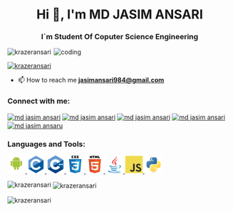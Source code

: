 <h1 align="center">Hi 👋, I'm MD JASIM ANSARI</h1>
<h3 align="center">I`m Student Of Coputer Science Engineering</h3>
<img align="right" alt="coding" width="400" src="https://user-images.githubusercontent.com/55389276/140866485-8fb1c876-9a8f-4d6a-98dc-08c4981eaf70.gif">

<p align="left"> <img src="https://komarev.com/ghpvc/?username=krazeransari&label=Profile%20views&color=0e75b6&style=flat" alt="krazeransari" /> </p>

<p align="left"> <a href="https://github.com/ryo-ma/github-profile-trophy"><img src="https://github-profile-trophy.vercel.app/?username=krazeransari" alt="krazeransari" /></a> </p>

- 📫 How to reach me **jasimansari984@gmail.com**

<h3 align="left">Connect with me:</h3>
<p align="left">
<a href="https://linkedin.com/in/md jasim ansari" target="blank"><img align="center" src="https://raw.githubusercontent.com/rahuldkjain/github-profile-readme-generator/master/src/images/icons/Social/linked-in-alt.svg" alt="md jasim ansari" height="30" width="40" /></a>
<a href="https://www.codechef.com/users/md jasim ansari" target="blank"><img align="center" src="https://cdn.jsdelivr.net/npm/simple-icons@3.1.0/icons/codechef.svg" alt="md jasim ansari" height="30" width="40" /></a>
<a href="https://www.hackerrank.com/md jasim ansari" target="blank"><img align="center" src="https://raw.githubusercontent.com/rahuldkjain/github-profile-readme-generator/master/src/images/icons/Social/hackerrank.svg" alt="md jasim ansari" height="30" width="40" /></a>
<a href="https://www.leetcode.com/md jasim ansari" target="blank"><img align="center" src="https://raw.githubusercontent.com/rahuldkjain/github-profile-readme-generator/master/src/images/icons/Social/leet-code.svg" alt="md jasim ansari" height="30" width="40" /></a>
<a href="https://auth.geeksforgeeks.org/user/md jasim ansaru" target="blank"><img align="center" src="https://raw.githubusercontent.com/rahuldkjain/github-profile-readme-generator/master/src/images/icons/Social/geeks-for-geeks.svg" alt="md jasim ansaru" height="30" width="40" /></a>
</p>

<h3 align="left">Languages and Tools:</h3>
<p align="left"> <a href="https://developer.android.com" target="_blank" rel="noreferrer"> <img src="https://raw.githubusercontent.com/devicons/devicon/master/icons/android/android-original-wordmark.svg" alt="android" width="40" height="40"/> </a> <a href="https://www.cprogramming.com/" target="_blank" rel="noreferrer"> <img src="https://raw.githubusercontent.com/devicons/devicon/master/icons/c/c-original.svg" alt="c" width="40" height="40"/> </a> <a href="https://www.w3schools.com/cpp/" target="_blank" rel="noreferrer"> <img src="https://raw.githubusercontent.com/devicons/devicon/master/icons/cplusplus/cplusplus-original.svg" alt="cplusplus" width="40" height="40"/> </a> <a href="https://www.w3schools.com/css/" target="_blank" rel="noreferrer"> <img src="https://raw.githubusercontent.com/devicons/devicon/master/icons/css3/css3-original-wordmark.svg" alt="css3" width="40" height="40"/> </a> <a href="https://www.w3.org/html/" target="_blank" rel="noreferrer"> <img src="https://raw.githubusercontent.com/devicons/devicon/master/icons/html5/html5-original-wordmark.svg" alt="html5" width="40" height="40"/> </a> <a href="https://www.java.com" target="_blank" rel="noreferrer"> <img src="https://raw.githubusercontent.com/devicons/devicon/master/icons/java/java-original.svg" alt="java" width="40" height="40"/> </a> <a href="https://developer.mozilla.org/en-US/docs/Web/JavaScript" target="_blank" rel="noreferrer"> <img src="https://raw.githubusercontent.com/devicons/devicon/master/icons/javascript/javascript-original.svg" alt="javascript" width="40" height="40"/> </a> <a href="https://www.python.org" target="_blank" rel="noreferrer"> <img src="https://raw.githubusercontent.com/devicons/devicon/master/icons/python/python-original.svg" alt="python" width="40" height="40"/> </a> </p>

<p><img align="left" src="https://github-readme-stats.vercel.app/api/top-langs?username=krazeransari&show_icons=true&locale=en&layout=compact" alt="krazeransari" /></p>

<p>&nbsp;<img align="center" src="https://github-readme-stats.vercel.app/api?username=krazeransari&show_icons=true&locale=en" alt="krazeransari" /></p>

<p><img align="center" src="https://github-readme-streak-stats.herokuapp.com/?user=krazeransari&" alt="krazeransari" /></p>
